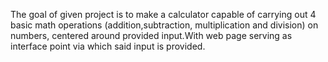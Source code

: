The goal of given project is to make a calculator capable of
carrying out 4 basic math operations (addition,subtraction,
multiplication and division) on numbers, centered around provided 
input.With web page serving as interface point via which said input is
provided.


